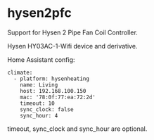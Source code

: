 # hysen2pfc

Support for Hysen 2 Pipe Fan Coil Controller. 

Hysen HY03AC-1-Wifi device and derivative.

Home Assistant config:

```
climate:
  - platform: hysenheating
    name: Living
    host: 192.168.100.150
    mac: '78:0f:77:ea:72:2d'
    timeout: 10
    sync_clock: false
    sync_hour: 4
```

timeout, sync_clock and sync_hour are optional.


